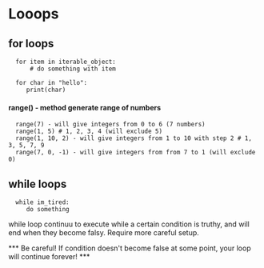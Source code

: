 # Looops

   ## for loops
      for item in iterable_object:
          # do something with item

      for char in "hello":
         print(char)

   #### range() - method generate range of numbers

      range(7) - will give integers from 0 to 6 (7 numbers)
      range(1, 5) # 1, 2, 3, 4 (will exclude 5)
      range(1, 10, 2) - will give integers from 1 to 10 with step 2 # 1, 3, 5, 7, 9
      range(7, 0, -1) - will give integers from from 7 to 1 (will exclude 0)
   
   ## while loops

      while im_tired:
         do something

   while loop continuu to execute while a certain condition is truthy, and will end when they become falsy. Require more careful setup.

   *** Be careful! If condition doesn't become false at some point, your loop will continue forever! ***
